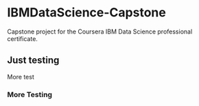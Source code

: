 # IBMDataScience-Capstone
Capstone project for the Coursera IBM Data Science professional certificate.

## Just testing
More test

### More Testing
